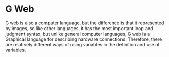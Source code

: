 # G Web


G web is also a computer language, but the difference is that it represented by images, so like other languages, it has the most important loop and judgment syntax, but unlike general computer languages, G web is a Graphical language for describing hardware connections. Therefore, there are relatively different ways of using variables in the definition and use of variables.
